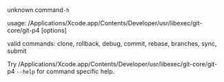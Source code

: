unknown command`-h`

usage: /Applications/Xcode.app/Contents/Developer/usr/libexec/git-core/git-p4 <command> [options]

valid commands: clone, rollback, debug, commit, rebase, branches, sync, submit

Try /Applications/Xcode.app/Contents/Developer/usr/libexec/git-core/git-p4 <command>`--help` for command specific help.

